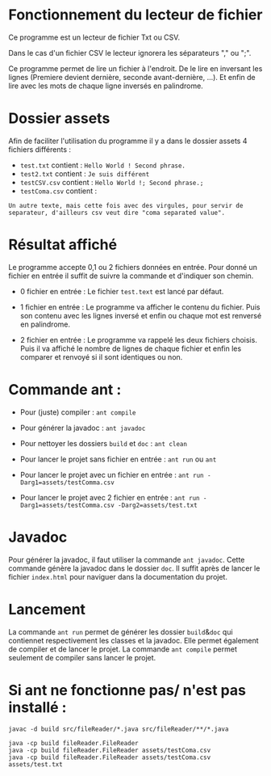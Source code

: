 # Fonctionnement du lecteur de fichier

Ce programme est un lecteur de fichier Txt ou CSV.

Dans le cas d'un fichier CSV le lecteur ignorera les séparateurs "," ou ";".

Ce programme permet de lire un fichier à l'endroit. De le lire en inversant les lignes (Premiere devient dernière, seconde avant-dernière, ...). Et enfin de lire avec les mots de chaque ligne inversés en palindrome.

# Dossier assets

Afin de faciliter l'utilisation du programme il y a dans le dossier assets 4 fichiers différents :

- `test.txt` contient : `Hello World ! Second phrase.`
- `test2.txt` contient : `Je suis différent`
- `testCSV.csv` contient : `Hello World !; Second phrase.;`
- `testComa.csv` contient :

```
Un autre texte, mais cette fois avec des virgules, pour servir de separateur, d'ailleurs csv veut dire "coma separated value".
```

# Résultat affiché

Le programme accepte 0,1 ou 2 fichiers données en entrée. Pour donné un fichier en entrée il suffit de suivre la commande et d'indiquer son chemin.

- 0 fichier en entrée : Le fichier `test.text` est lancé par défaut.

- 1 fichier en entrée :
  Le programme va afficher le contenu du fichier. Puis son contenu avec les lignes inversé et enfin ou chaque mot est renversé en palindrome.

- 2 fichier en entrée : Le programme va rappelé les deux fichiers choisis. Puis il va affiché le nombre de lignes de chaque fichier et enfin les comparer et renvoyé si il sont identiques ou non.

# Commande ant :

- Pour (juste) compiler : `ant compile`

- Pour générer la javadoc : `ant javadoc`

- Pour nettoyer les dossiers `build` et `doc` : `ant clean`

- Pour lancer le projet sans fichier en entrée : `ant run` ou `ant`

- Pour lancer le projet avec un fichier en entrée : `ant run -Darg1=assets/testComma.csv`

- Pour lancer le projet avec 2 fichier en entrée : `ant run -Darg1=assets/testComma.csv -Darg2=assets/test.txt   `

# Javadoc

Pour générer la javadoc, il faut utiliser la commande `ant javadoc`. Cette
commande génère la javadoc dans le dossier `doc`. Il suffit après de lancer le fichier `index.html` pour naviguer dans la documentation du projet.

# Lancement

La commande `ant run` permet de générer les dossier `build`&`doc` qui contiennet respectivement les classes et la javadoc. Elle permet également de compiler et de lancer le projet. La commande `ant compile` permet seulement de compiler sans lancer le projet.

# Si ant ne fonctionne pas/ n'est pas installé :

```
javac -d build src/fileReader/*.java src/fileReader/**/*.java

java -cp build fileReader.FileReader
java -cp build fileReader.FileReader assets/testComa.csv
java -cp build fileReader.FileReader assets/testComa.csv assets/test.txt

```
